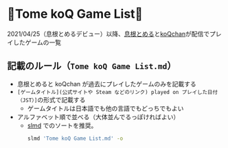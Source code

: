 # 🐒Tome koQ Game List🐒

2021/04/25（息根とめるデビュー）以降、[息根とめる](https://www.twitch.tv/tomeru1)と[koQchan](https://www.twitch.tv/koqchan)が配信でプレイしたゲームの一覧

## 記載のルール（`Tome koQ Game List.md`）

* 息根とめると koQchan が過去にプレイしたゲームのみを記載する
* `[ゲームタイトル](公式サイトや Steam などのリンク) played on プレイした日付（JST）]`の形式で記載する
  * ゲームタイトルは日本語でも他の言語でもどっちでもよい
* アルファベット順で並べる（大体並んでるっぽければよい）
  * [slmd](https://github.com/lqez/slmd) でのソートを推奨。
    ```bash
    slmd 'Tome koQ Game List.md' -o
    ```
